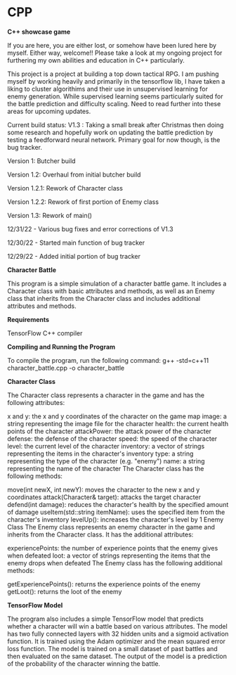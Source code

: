 # CPP
**C++ showcase game**

If you are here, you are either lost, or somehow have been lured here by myself. Either way, welcome!! Please take a look at my ongoing project for furthering my own abilities and education in C++ particularly. 

This project is a project at building a top down tactical RPG. I am pushing myself by working heavily and primarily in the tensorflow lib, I have taken a liking to cluster algorithims and their use in unsupervised learning for enemy generation. While supervised learning seems particularly suited for the battle prediction and difficulty scaling. Need to read further into these areas for upcoming updates. 

Current build status: V1.3 : Taking a small break after Christmas then doing some research and hopefully work on updating the battle prediction by testing a feedforward neural network. Primary goal for now though, is the bug tracker. 


Version 1: Butcher build

Version 1.2: Overhaul from initial butcher build

Version 1.2.1: Rework of Character class

Version 1.2.2: Rework of first portion of Enemy class

Version 1.3: Rework of main()

12/31/22 - Various bug fixes and error corrections of V1.3

12/30/22 - Started main function of bug tracker

12/29/22 - Added initial portion of bug tracker


**Character Battle**

This program is a simple simulation of a character battle game. It includes a Character class with basic attributes and methods, as well as an Enemy class that inherits from the Character class and includes additional attributes and methods.

**Requirements**

TensorFlow
C++ compiler

**Compiling and Running the Program**

To compile the program, run the following command:
g++ -std=c++11 character_battle.cpp -o character_battle




**Character Class**

The Character class represents a character in the game and has the following attributes:

x and y: the x and y coordinates of the character on the game map
image: a string representing the image file for the character
health: the current health points of the character
attackPower: the attack power of the character
defense: the defense of the character
speed: the speed of the character
level: the current level of the character
inventory: a vector of strings representing the items in the character's inventory
type: a string representing the type of the character (e.g. "enemy")
name: a string representing the name of the character
The Character class has the following methods:

move(int newX, int newY): moves the character to the new x and y coordinates
attack(Character& target): attacks the target character
defend(int damage): reduces the character's health by the specified amount of damage
useItem(std::string itemName): uses the specified item from the character's inventory
levelUp(): increases the character's level by 1
Enemy Class
The Enemy class represents an enemy character in the game and inherits from the Character class. It has the additional attributes:

experiencePoints: the number of experience points that the enemy gives when defeated
loot: a vector of strings representing the items that the enemy drops when defeated
The Enemy class has the following additional methods:

getExperiencePoints(): returns the experience points of the enemy
getLoot(): returns the loot of the enemy

**TensorFlow Model**

The program also includes a simple TensorFlow model that predicts whether a character will win a battle based on various attributes. The model has two fully connected layers with 32 hidden units and a sigmoid activation function. It is trained using the Adam optimizer and the mean squared error loss function. The model is trained on a small dataset of past battles and then evaluated on the same dataset. The output of the model is a prediction of the probability of the character winning the battle.  

